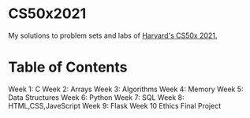 # CS50x2021

My solutions to problem sets and labs of [Harvard's CS50x 2021.](https://cs50.harvard.edu/x/2021/)

# Table of Contents

Week 1: C
Week 2: Arrays
Week 3: Algorithms
Week 4: Memory
Week 5: Data Structures
Week 6: Python
Week 7: SQL
Week 8: HTML,CSS,JaveScript
Week 9: Flask
Week 10 Ethics
Final Project
